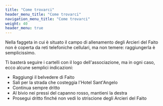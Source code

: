 ```yaml
---
title: "Come trovarci"
header_menu_title: "Come trovarci"
navigation_menu_title: "Come trovarci"
weight: 40
header_menu: true
---
```

Nella faggeta in cui è situato il campo di allenamento degli Arcieri del Faito non è coperta da reti telefoniche cellulari, ma non temere: raggiungerla è semplicissimo.

Ti basterà seguire i cartelli con il logo dell'associazione, ma in ogni caso, ecco alcune semplici indicazioni:
* Raggiungi il belvedere di Faito
* Sali per la strada che costeggia l'Hotel Sant'Angelo
* Continua sempre dritto
* Al bivio nei pressi del capanno rosso, mantieni la destra
* Prosegui dritto finché non vedi lo striscione degli Arcieri del Faito


